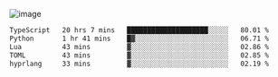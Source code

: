 ![image](https://github-profile-trophy.vercel.app/?username=CMOISDEAD&theme=oldie&row=1&no-frame=true&no-bg=true&margin-w=15&margin-h=15)
<!--START_SECTION:waka-->

```txt
TypeScript   20 hrs 7 mins   ████████████████████░░░░░   80.01 %
Python       1 hr 41 mins    █▓░░░░░░░░░░░░░░░░░░░░░░░   06.71 %
Lua          43 mins         ▓░░░░░░░░░░░░░░░░░░░░░░░░   02.86 %
TOML         43 mins         ▓░░░░░░░░░░░░░░░░░░░░░░░░   02.85 %
hyprlang     33 mins         ▓░░░░░░░░░░░░░░░░░░░░░░░░   02.19 %
```

<!--END_SECTION:waka--> 

